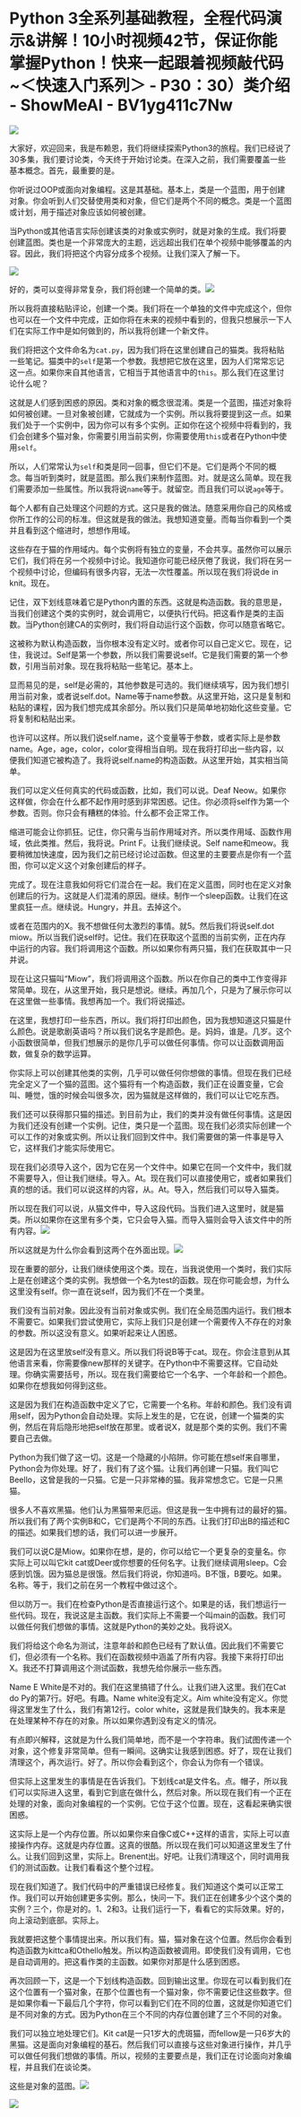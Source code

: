 # Python 3全系列基础教程，全程代码演示&讲解！10小时视频42节，保证你能掌握Python！快来一起跟着视频敲代码~＜快速入门系列＞ - P30：30）类介绍 - ShowMeAI - BV1yg411c7Nw

![](img/8f475afeed4834135683e6ace5e6dd24_0.png)

大家好，欢迎回来，我是布赖恩，我们将继续探索Python3的旅程。我们已经说了30多集，我们要讨论类，今天终于开始讨论类。在深入之前，我们需要覆盖一些基本概念。首先，最重要的是。

你听说过OOP或面向对象编程。这是其基础。基本上，类是一个蓝图，用于创建对象。你会听到人们交替使用类和对象，但它们是两个不同的概念。类是一个蓝图或计划，用于描述对象应该如何被创建。

当Python或其他语言实际创建该类的对象或实例时，就是对象的生成。我们将要创建蓝图。类也是一个非常庞大的主题，远远超出我们在单个视频中能够覆盖的内容。因此，我们将把这个内容分成多个视频。让我们深入了解一下。

![](img/8f475afeed4834135683e6ace5e6dd24_2.png)

好的，类可以变得非常复杂，我们将创建一个简单的类。![](img/8f475afeed4834135683e6ace5e6dd24_4.png)

所以我将直接粘贴评论，创建一个类。我们将在一个单独的文件中完成这个，但你也可以在一个文件中完成，正如你将在未来的视频中看到的，但我只想展示一下人们在实际工作中是如何做到的，所以我将创建一个新文件。

我们将把这个文件命名为`cat.py`，因为我们将在这里创建自己的猫类。我将粘贴一些笔记。猫类中的`self`是第一个参数。我想把它放在这里，因为人们常常忘记这一点。如果你来自其他语言，它相当于其他语言中的`this`。那么我们在这里讨论什么呢？

这就是人们感到困惑的原因。类和对象的概念很混淆。类是一个蓝图，描述对象将如何被创建。一旦对象被创建，它就成为一个实例。所以我将要提到这一点。如果我们处于一个实例中，因为你可以有多个实例。正如你在这个视频中将看到的，我们会创建多个猫对象，你需要引用当前实例，你需要使用`this`或者在Python中使用`self`。

所以，人们常常认为`self`和类是同一回事，但它们不是。它们是两个不同的概念。每当听到类时，就是蓝图。那么我们来制作蓝图。对。就是这么简单。现在我们需要添加一些属性。所以我将说`name`等于。就留空。而且我们可以说`age`等于。

每个人都有自己处理这个问题的方式。这只是我的做法。随意采用你自己的风格或你所工作的公司的标准。但这就是我的做法。我想知道变量。而每当你看到一个类并且看到这个缩进时，想想作用域。

这些存在于猫的作用域内。每个实例将有独立的变量，不会共享。虽然你可以展示它们，我们将在另一个视频中讨论。我知道你可能已经厌倦了我说，我们将在另一个视频中讨论，但编码有很多内容，无法一次性覆盖。所以现在我们将说de in knit。现在。

记住，双下划线意味着它是Python内置的东西。这就是构造函数。我的意思是，当我们创建这个类的实例时，就会调用它，以便执行代码。把这看作是类的主函数。当Python创建CA的实例时，我们将自动运行这个函数，你可以随意省略它。

这被称为默认构造函数，当你根本没有定义时。或者你可以自己定义它。现在，记住，我说过。Self是第一个参数，所以我们需要说self。它是我们需要的第一个参数，引用当前对象。现在我将粘贴一些笔记。基本上。

显而易见的是，self是必需的，其他参数是可选的。我们继续填写，因为我们想引用当前对象，或者说self.dot。Name等于name参数。从这里开始，这只是复制和粘贴的课程，因为我们想完成其余部分。所以我们只是简单地初始化这些变量。它将复制和粘贴出来。

也许可以这样。所以我们说self.name，这个变量等于参数，或者实际上是参数name。Age，age，color，color变得相当自明。现在我将打印出一些内容，以便我们知道它被构造了。我将说self.name的构造函数。从这里开始，其实相当简单。

我们可以定义任何真实的代码或函数，比如，我们可以说。Deaf Neow。如果你这样做，你会在什么都不起作用时感到非常困惑。记住。你必须将self作为第一个参数。否则。你只会有糟糕的体验。什么都不会正常工作。

缩进可能会让你抓狂。记住，你只需与当前作用域对齐。所以类作用域、函数作用域，依此类推。然后，我将说。Print F。让我们继续说。Self name和meow。我要稍微加快速度，因为我们之前已经讨论过函数。但这里的主要要点是你有一个蓝图，你可以定义这个对象创建后的样子。

完成了。现在注意我如何将它们混合在一起。我们在定义蓝图，同时也在定义对象创建后的行为。这就是人们混淆的原因。继续。制作一个sleep函数。让我们在这里疯狂一点。继续说。Hungry，并且。去掉这个。

或者在范围内的X。我不想做任何太激烈的事情。就5。然后我们将说self.dot miow。所以当我们说self时。记住。我们在获取这个蓝图的当前实例，正在内存中运行的内容。我们将调用这个函数。所以如果你有两只猫，我们在获取其中一只并说。

现在让这只猫叫“Miow”，我们将调用这个函数。所以在你自己的类中工作变得非常简单。现在，从这里开始，我只是想说。继续。再加几个，只是为了展示你可以在这里做一些事情。我想再加一个。我们将说描述。

在这里，我想打印一些东西，所以。我们将打印出颜色，因为我想知道这只猫是什么颜色。说是歌剧英语吗？所以我们说名字是颜色。是。妈妈，谁是。几岁。这个小函数很简单，但我们想展示的是你几乎可以做任何事情。你可以让函数调用函数，做复杂的数学运算。

你实际上可以创建其他类的实例，几乎可以做任何你想做的事情。但现在我们已经完全定义了一个猫的蓝图。这个猫将有一个构造函数，我们正在设置变量，它会叫、睡觉，饿的时候会叫很多次，因为猫就是这样做的，我们可以让它吃东西。

我们还可以获得那只猫的描述。到目前为止，我们的类并没有做任何事情。这是因为我们还没有创建一个实例。记住，类只是一个蓝图。现在我们必须实际创建一个可以工作的对象或实例。所以让我们回到文件中。我们需要做的第一件事是导入它，这样我们才能实际使用它。

现在我们必须导入这个，因为它在另一个文件中。如果它在同一个文件中，我们就不需要导入，但让我们继续。导入。At。现在我们可以直接使用它，或者如果我们真的想的话。我们可以说这样的内容，从。At。导入，然后我们可以导入猫类。

所以现在我们可以说，从猫文件中，导入这段代码。当我们进入这里时，就是猫类。所以如果你在这里有多个类，它只会导入猫。而导入猫则会导入该文件中的所有内容。![](img/8f475afeed4834135683e6ace5e6dd24_6.png)

所以这就是为什么你会看到这两个在外面出现。![](img/8f475afeed4834135683e6ace5e6dd24_8.png)

现在重要的部分，让我们继续使用这个类。现在，当我说使用一个类时，我们实际上是在创建这个类的实例。我想做一个名为test的函数。现在你可能会想，为什么这里没有self。你一直在说self，因为我们不在一个类里。

我们没有当前对象。因此没有当前对象或实例。我们在全局范围内运行。我们根本不需要它。如果我们尝试使用它，实际上我们只是创建一个需要传入不存在的对象的参数。所以这没有意义。如果听起来让人困惑。

这是因为在这里放self没有意义。所以我们将说B等于cat。现在。你会注意到从其他语言来看，你需要像new那样的关键字。在Python中不需要这样。它自动处理。你确实需要括号，所以。现在我们需要给它一个名字、一个年龄和一个颜色。如果你在想我如何得到这些。

这是因为我们在构造函数中定义了它，它需要一个名称。年龄和颜色。我们没有调用self，因为Python会自动处理。实际上发生的是，它在说，创建一个猫类的实例，然后在背后隐形地把self放在那里。或者说X，就是那个类的实例。我们不需要自己去做。

Python为我们做了这一切。这是一个隐藏的小陷阱。你可能在想self来自哪里，Python会为你处理。好了，我们有了这个猫。让我们再创建一只猫。我们叫它Beello，这曾是我的一只猫。它是一只非常棒的猫。我非常想念它。它是一只黑猫。

很多人不喜欢黑猫。他们认为黑猫带来厄运。但这是我一生中拥有过的最好的猫。所以我们有了两个实例B和C，它们是两个不同的东西。让我们打印出B的描述和C的描述。如果我们想的话，我们可以进一步展开。

我们可以说C是Miow。如果你在想，是的，你可以给它一个更复杂的变量名。你实际上可以叫它kit cat或Deer或你想要的任何名字。让我们继续调用sleep。C会感到饥饿。因为猫总是很饿。然后我们将说，你知道吗。B不饿，B要吃。如果。名称。等于，我们之前在另一个教程中做过这个。

但以防万一。我们在检查Python是否直接运行这个。如果是的话，我们想运行一些代码。现在，我说这是主函数。我们实际上不需要一个叫main的函数。我们可以做任何我们想做的事情。这就是Python的美妙之处。我将说X。

我们将给这个命名为测试，注意年龄和颜色已经有了默认值。因此我们不需要它们，但必须有一个名称。我们在函数视频中涵盖了所有内容。我接下来将打印出X。我还不打算调用这个测试函数，我想先给你展示一些东西。

Name E White是不对的。我们在这里搞错了什么。让我们进入这里。我们在Cat do Py的第7行。好吧。有趣。Name white没有定义。Aim white没有定义。你觉得这里发生了什么，我们有第12行。color white，这就是我们缺失的。我本来是在处理某种不存在的对象。所以如果你遇到没有定义的情况。

有点即兴解释，这就是为什么我们简单地，而不是一个字符串。我们试图传递一个对象，这个修复非常简单。但有一瞬间。这确实让我感到困惑。好了，现在让我们清理这个，再次运行。好了。所以你会看到这个，你会认为你有一个错误。

但实际上这里发生的事情是在告诉我们。下划线cat是文件名。点。帽子，所以我们可以实际进入这里，看到它到底在做什么，然后对象。所以现在我们有一个正在处理的对象，面向对象编程的一个实例。它位于这个位置。现在，这看起来确实很困惑。

这实际上是一个内存位置。所以如果你来自像C或C++这样的语言，实际上可以直接操作内存。这就是内存位置。这真的很酷。所以现在我们可以知道这里发生了什么。让我们回到这里，实际上。Brenent出。好吧。让我们清理这个，同时调用我们的测试函数。让我们看看这个整个过程。

现在我们知道了。我们代码中的严重错误已经修复。我们知道这个类可以正常工作。我们可以开始创建更多实例。那么，快问一下。我们正在创建多少个这个类的实例？三个，你是对的。1、2和3。让我们运行一下，看看它的实际效果。好的，向上滚动到底部。实际上。

我就要把这整个事情提出来。所以我们有。猫，猫对象在这个位置。然后你会看到构造函数为kittca和Othello触发。所以构造函数被调用。即使我们没有调用，它也是自动调用的。把这看作类的主函数。如果你对那是什么感到困惑。

再次回顾一下，这是一个下划线构造函数。回到输出这里。你现在可以看到我们在这个位置有一个猫对象，在那个位置也有一个猫对象，你不需要记住这些数字。但是如果你看一下最后几个字符，你可以看到它们在不同的位置，这就是你知道它们是不同对象的方式。因为Python在三个不同的内存位置创建了三个不同的对象。

我们可以独立地处理它们。Kit cat是一只1岁大的虎斑猫，而fellow是一只6岁大的黑猫。这是面向对象编程的基石。然后我们可以直接与这些对象进行操作，并几乎可以做任何我们想做的事情。所以，视频的主要要点是，我们正在讨论面向对象编程，并且我们在谈论类。

这些是对象的蓝图。![](img/8f475afeed4834135683e6ace5e6dd24_10.png)

![](img/8f475afeed4834135683e6ace5e6dd24_11.png)
